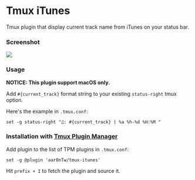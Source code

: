 # Tmux iTunes

Tmux plugin that display current track name from iTunes on your status bar.

### Screenshot

![](/screenshots/tmux-itunes.png)

### Usage
__NOTICE: This plugin support macOS only.__

Add `#{current_track}` format string to your existing `status-right` tmux
option.

Here's the example in `.tmux.conf`:

    set -g status-right "♫: #{current_track} | %a %h-%d %H:%M "
    
### Installation with [Tmux Plugin Manager](https://github.com/tmux-plugins/tpm) 

Add plugin to the list of TPM plugins in `.tmux.conf`:

    set -g @plugin 'aar0nTw/tmux-itunes'

Hit `prefix + I` to fetch the plugin and source it.




